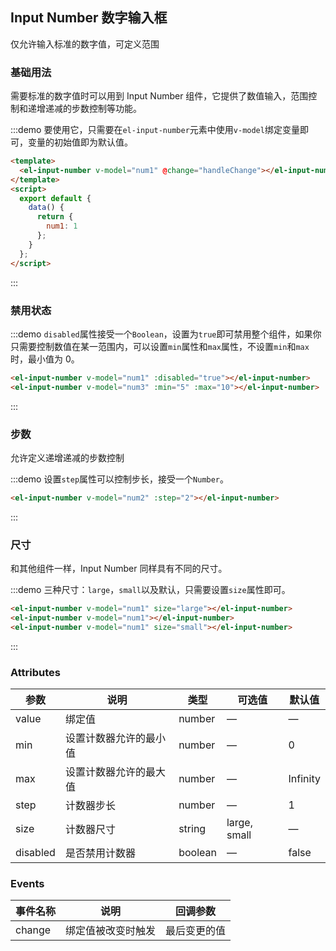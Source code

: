 <script>
  export default {
    data() {
      return {
        num1: 1,
        num2: 1,
        num3: 5
      }
    },
    methods: {
      handleChange(value) {
        console.log(value);
      }
    }
  };
</script>
<style>
  .demo-box.demo-input-number {
    .el-input-number + .el-input-number {
      margin-left: 10px;
    }
  }
</style>

## Input Number 数字输入框

仅允许输入标准的数字值，可定义范围

### 基础用法

需要标准的数字值时可以用到 Input Number 组件，它提供了数值输入，范围控制和递增递减的步数控制等功能。

:::demo 要使用它，只需要在`el-input-number`元素中使用`v-model`绑定变量即可，变量的初始值即为默认值。
```html
<template>
  <el-input-number v-model="num1" @change="handleChange"></el-input-number>
</template>
<script>
  export default {
    data() {
      return {
        num1: 1
      };
    }
  };
</script>
```
:::

### 禁用状态

:::demo `disabled`属性接受一个`Boolean`，设置为`true`即可禁用整个组件，如果你只需要控制数值在某一范围内，可以设置`min`属性和`max`属性，不设置`min`和`max`时，最小值为 0。

```html
<el-input-number v-model="num1" :disabled="true"></el-input-number>
<el-input-number v-model="num3" :min="5" :max="10"></el-input-number>
```
:::

### 步数

允许定义递增递减的步数控制

:::demo 设置`step`属性可以控制步长，接受一个`Number`。

```html
<el-input-number v-model="num2" :step="2"></el-input-number>
```
:::

### 尺寸

和其他组件一样，Input Number 同样具有不同的尺寸。

:::demo 三种尺寸：`large`，`small`以及默认，只需要设置`size`属性即可。

```html
<el-input-number v-model="num1" size="large"></el-input-number>
<el-input-number v-model="num1"></el-input-number>
<el-input-number v-model="num1" size="small"></el-input-number>
```
:::

### Attributes
| 参数      | 说明          | 类型      | 可选值                           | 默认值  |
|----------|-------------- |----------|--------------------------------  |-------- |
| value    | 绑定值         | number | — | — |
| min      | 设置计数器允许的最小值 | number | — | 0 |
| max      | 设置计数器允许的最大值 | number | — | Infinity |
| step     | 计数器步长           | number   | — | 1 |
| size     | 计数器尺寸           | string   | large, small | — |
| disabled | 是否禁用计数器        | boolean | — | false |

### Events
| 事件名称 | 说明 | 回调参数 |
|---------|--------|---------|
| change | 绑定值被改变时触发 | 最后变更的值 |
